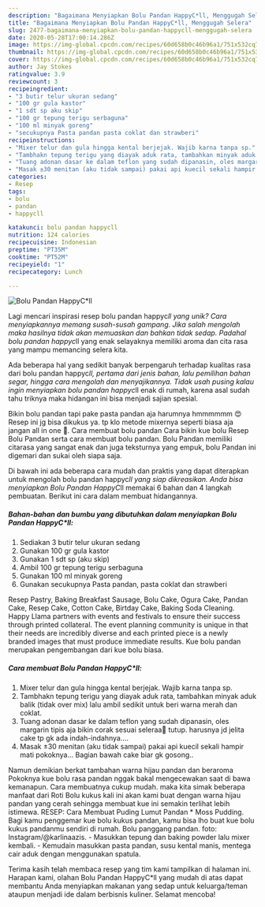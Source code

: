 ```yaml
---
description: "Bagaimana Menyiapkan Bolu Pandan HappyC*ll, Menggugah Selera"
title: "Bagaimana Menyiapkan Bolu Pandan HappyC*ll, Menggugah Selera"
slug: 2477-bagaimana-menyiapkan-bolu-pandan-happycll-menggugah-selera
date: 2020-05-28T17:00:14.286Z
image: https://img-global.cpcdn.com/recipes/60d658b0c46b96a1/751x532cq70/bolu-pandan-happycll-foto-resep-utama.jpg
thumbnail: https://img-global.cpcdn.com/recipes/60d658b0c46b96a1/751x532cq70/bolu-pandan-happycll-foto-resep-utama.jpg
cover: https://img-global.cpcdn.com/recipes/60d658b0c46b96a1/751x532cq70/bolu-pandan-happycll-foto-resep-utama.jpg
author: Jay Stokes
ratingvalue: 3.9
reviewcount: 3
recipeingredient:
- "3 butir telur ukuran sedang"
- "100 gr gula kastor"
- "1 sdt sp aku skip"
- "100 gr tepung terigu serbaguna"
- "100 ml minyak goreng"
- "secukupnya Pasta pandan pasta coklat dan strawberi"
recipeinstructions:
- "Mixer telur dan gula hingga kental berjejak. Wajib karna tanpa sp."
- "Tambhakn tepung terigu yang diayak aduk rata, tambahkan minyak aduk balik (tidak over mix) lalu ambil sedikit untuk beri warna merah dan coklat."
- "Tuang adonan dasar ke dalam teflon yang sudah dipanasin, oles margarin tipis aja bikin corak sesuai seleraa🤭 tutup. harusnya jd jelita cake tp gk ada indah-indahnya...."
- "Masak ±30 menitan (aku tidak sampai) pakai api kuecil sekali hampir mati pokoknya... Bagian bawah cake biar gk gosong.."
categories:
- Resep
tags:
- bolu
- pandan
- happycll

katakunci: bolu pandan happycll 
nutrition: 124 calories
recipecuisine: Indonesian
preptime: "PT35M"
cooktime: "PT52M"
recipeyield: "1"
recipecategory: Lunch

---
```



![Bolu Pandan HappyC*ll](https://img-global.cpcdn.com/recipes/60d658b0c46b96a1/751x532cq70/bolu-pandan-happycll-foto-resep-utama.jpg)

Lagi mencari inspirasi resep bolu pandan happyc*ll yang unik? Cara menyiapkannya memang susah-susah gampang. Jika salah mengolah maka hasilnya tidak akan memuaskan dan bahkan tidak sedap. Padahal bolu pandan happyc*ll yang enak selayaknya memiliki aroma dan cita rasa yang mampu memancing selera kita.

Ada beberapa hal yang sedikit banyak berpengaruh terhadap kualitas rasa dari bolu pandan happyc*ll, pertama dari jenis bahan, lalu pemilihan bahan segar, hingga cara mengolah dan menyajikannya. Tidak usah pusing kalau ingin menyiapkan bolu pandan happyc*ll enak di rumah, karena asal sudah tahu triknya maka hidangan ini bisa menjadi sajian spesial.

Bikin bolu pandan tapi pake pasta pandan aja harumnya hmmmmmm 😍 Resep ini jg bisa dikukus ya. tp klo metode mixernya seperti biasa aja jangan all in one 🤗. Cara membuat bolu pandan Cara bikin kue bolu Resep Bolu Pandan serta cara membuat bolu pandan. Bolu Pandan memiliki citarasa yang sangat enak dan juga teksturnya yang empuk, bolu Pandan ini digemari dan sukai oleh siapa saja.


Di bawah ini ada beberapa cara mudah dan praktis yang dapat diterapkan untuk mengolah bolu pandan happyc*ll yang siap dikreasikan. Anda bisa menyiapkan Bolu Pandan HappyC*ll memakai 6 bahan dan 4 langkah pembuatan. Berikut ini cara dalam membuat hidangannya.

<!--inarticleads1-->

##### Bahan-bahan dan bumbu yang dibutuhkan dalam menyiapkan Bolu Pandan HappyC*ll:

1. Sediakan 3 butir telur ukuran sedang
1. Gunakan 100 gr gula kastor
1. Gunakan 1 sdt sp (aku skip)
1. Ambil 100 gr tepung terigu serbaguna
1. Gunakan 100 ml minyak goreng
1. Gunakan secukupnya Pasta pandan, pasta coklat dan strawberi


Resep Pastry, Baking Breakfast Sausage, Bolu Cake, Ogura Cake, Pandan Cake, Resep Cake, Cotton Cake, Birtday Cake, Baking Soda Cleaning. Happy Llama partners with events and festivals to ensure their success through printed collateral. The event planning community is unique in that their needs are incredibly diverse and each printed piece is a newly branded images that must produce immediate results. Kue bolu pandan merupakan pengembangan dari kue bolu biasa. 

<!--inarticleads2-->

##### Cara membuat Bolu Pandan HappyC*ll:

1. Mixer telur dan gula hingga kental berjejak. Wajib karna tanpa sp.
1. Tambhakn tepung terigu yang diayak aduk rata, tambahkan minyak aduk balik (tidak over mix) lalu ambil sedikit untuk beri warna merah dan coklat.
1. Tuang adonan dasar ke dalam teflon yang sudah dipanasin, oles margarin tipis aja bikin corak sesuai seleraa🤭 tutup. harusnya jd jelita cake tp gk ada indah-indahnya....
1. Masak ±30 menitan (aku tidak sampai) pakai api kuecil sekali hampir mati pokoknya... Bagian bawah cake biar gk gosong..


Namun demikian berkat tambahan warna hijau pandan dan beraroma Pokoknya kue bolu rasa pandan nggak bakal mengecewakan saat di bawa kemanapun. Cara membuatnya cukup mudah. maka kita simak beberapa manfaat dari Roti Bolu kukus kali ini akan kami buat dengan warna hijau pandan yang cerah sehingga membuat kue ini semakin terlihat lebih istimewa. RESEP: Cara Membuat Puding Lumut Pandan * Moss Pudding. Bagi kamu penggemar kue bolu kukus pandan, kamu bisa lho buat kue bolu kukus pandanmu sendiri di rumah. Bolu panggang pandan. foto: Instagram/@karlinaazis. - Masukkan tepung dan baking powder lalu mixer kembali. - Kemudain masukkan pasta pandan, susu kental manis, mentega cair aduk dengan menggunakan spatula. 

Terima kasih telah membaca resep yang tim kami tampilkan di halaman ini. Harapan kami, olahan Bolu Pandan HappyC*ll yang mudah di atas dapat membantu Anda menyiapkan makanan yang sedap untuk keluarga/teman ataupun menjadi ide dalam berbisnis kuliner. Selamat mencoba!
